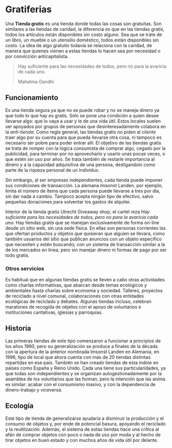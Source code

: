 # Gratiferias

Una **Tienda gratis** es una tienda donde todas las cosas son gratuitas. Son similares a las tiendas de caridad, la 
diferencia es que en las tiendas gratis, todos los artículos están disponibles sin costo alguno. Sea que se trate de 
un libro, un mueble o un utensilio doméstico, todos están disponibles sin costo. La idea de algo gratuito todavía se 
relaciona con la caridad, de manera que quienes vienen a estas tiendas lo hacen sea por necesidad o por convicción 
anticapitalista.

> Hay suficiente para las necesidades de todos, pero no para la avaricia de cada uno.
> 
> Mahatma Gandhi

## Funcionamiento 

Es una tienda segura ya que no se puede robar y no se maneja dinero ya que todo lo que hay es gratis. Sólo se pone una condición a 
quien desee llevarse algo: que lo vaya a usar y le de una vida útil. Estos locales suelen ser apoyados por grupos de personas que 
desinteresadamente colabora en la *anti-tienda*. Como regla general, las tiendas gratis no piden al *cliente* traer algo por su cuenta 
para que pueda llevarse otra cosa, ni tampoco es necesario ser pobre para poder entrar allí. El objetivo de las tiendas gratis se trata 
de romper con la lógica consumista de comprar algo, cegado por la publicidad, para terminar por no aprovecharlo y usarlo unas pocas 
veces, o que estén sin uso por años. Se trata también de restarle importancia al dinero y a la capacidad adquisitiva de una persona, 
desligandolo como parte de la riqueza personal de un individuo.

Sin embargo, al ser empresas independientes, cada tienda puede imponer sus condiciones de transacción. La alemana Imsonst Landen, por 
ejemplo, limita el número de ítems que cada persona puede llevarse a tres por día, sin dar nada a cambio. Tampoco acepta ningún tipo de 
efectivo, salvo pequeñas donaciones para solventar los gastos de alquiler.

Interior de la tienda gratis Utrecht Giveaway shop, el cartel reza *Hay suficiente para las necesidades de todos, pero no 
para la avaricia cada uno*. Hay tiendas gratis que se manejan exclusivamente de forma on-line desde un sitio web, sin una sede física. 
En ellas son personas corrientes las que ofertan productos y objetos que quisieran que alguien se llevara, como también usuarios del 
sitio que publican anuncios con un objeto específico que necesiten y estén buscando; con un sistema de transacción similar a la de los 
mercados en línea, pero sin manejar dinero ni formas de pago por ser todo gratis.

### Otros servicios 

Es habitual que en algunas tiendas gratis se lleven a cabo otras actividades como charlas informativas, que abarcan desde temas 
ecológicos y ambientales hasta charlas sobre economía y sociedad. Talleres, proyectos de reciclado a nivel comunal, colaboraciones con 
otras entidades ecológicas de reciclado y debates. Algunas tiendas incluso, celebran maratones de recogida de objetos con el apoyo de 
voluntarios e instituciones caritativas, iglesias y parroquias.

## Historia 

Las primeras tiendas de este tipo comenzaron a funcionar a principios de los años 1990, pero su generalización se 
produce a finales de la década con la apertura de la anterior nombrada Imsonst Landen en Alemania, en 1996, tipo de 
local que ahora cuenta con más de 20 tiendas distintas repartidas en ese país. También se han creado tiendas de esta 
índole en países como España y Reino Unido. Cada una tiene sus particularidades, ya que todas son independientes y 
se organizan autogestionadamente por la asamblea de los voluntarios que las forman, pero la intención que las anima 
es similar: acabar con el consumismo masivo, y con la dependencia de dinero-trabajo y viceversa.

## Ecología 

Este tipo de tienda de generalizarse ayudaría a disminuir la producción y el consumo de objetos y, por ende de potencial basura, 
apoyando el reciclado y la reutilización. Además, el sistema de estas tiendas hace una crítica al afán de comprar objetos con poco o 
nada de uso por moda y al hecho de tirar objetos en buen estado y con muchos años de vida útil por delante.
